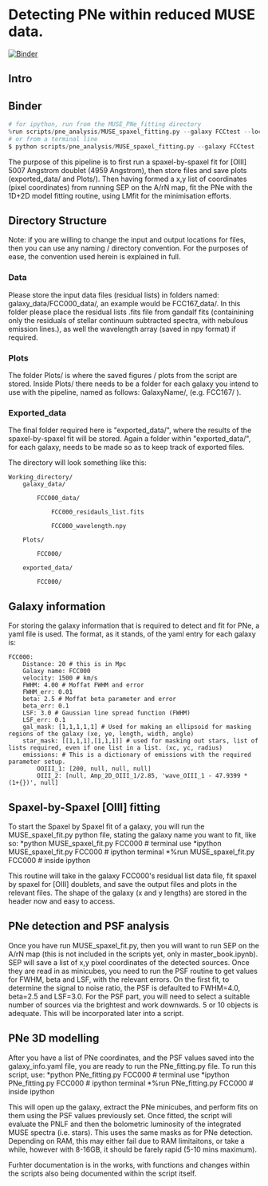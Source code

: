 # Detecting PNe within reduced MUSE data.
[![Binder](https://mybinder.org/badge_logo.svg)](https://mybinder.org/v2/gh/tspriggs/MUSE_PNe_fitting/master)

## Intro

## Binder

```python
# for ipython, run from the MUSE_PNe_fitting directory
%run scripts/pne_analysis/MUSE_spaxel_fitting.py --galaxy FCCtest --loc center --fit
# or from a terminal line
$ python scripts/pne_analysis/MUSE_spaxel_fitting.py --galaxy FCCtest --loc center --fit
```


The purpose of this pipeline is to first run a spaxel-by-spaxel fit for [OIII] 5007 Angstrom doublet (4959 Angstrom), then store files and save plots (exported_data/ and Plots/). Then having formed a x,y list of coordinates (pixel coordinates) from running SEP on the A/rN map, fit the PNe with the 1D+2D model fitting routine, using LMfit for the minimisation efforts.

## Directory Structure
Note: if you are willing to change the input and output locations for files, then you can use any naming / directory convention. For the purposes of ease, the convention used herein is explained in full.

### Data
Please store the input data files (residual lists) in folders named: galaxy_data/FCC000_data/, an example would be FCC167_data/. In this folder please place the residual lists .fits file from gandalf fits (containining only the residuals of stellar continuum subtracted spectra, with nebulous emission lines.), as well the wavelength array (saved in npy format) if required.

### Plots
The folder Plots/ is where the saved figures / plots from the script are stored. Inside Plots/ there needs to be a folder for each galaxy you intend to use with the pipeline, named as follows: GalaxyName/, (e.g. FCC167/ ).

### Exported_data
The final folder required here is "exported_data/", where the results of the spaxel-by-spaxel fit will be stored. Again a folder within "exported_data/", for each galaxy, needs to be made so as to keep track of exported files.

The directory will look something like this:

    Working_directory/
        galaxy_data/

            FCC000_data/
            
                FCC000_residauls_list.fits
                
                FCC000_wavelength.npy
            
        Plots/
        
            FCC000/
                            
        exported_data/
        
            FCC000/
        

## Galaxy information
For storing the galaxy information that is required to detect and fit for PNe, a yaml file is used. The format, as it stands, of the yaml entry for each galaxy is:

    FCC000:
        Distance: 20 # this is in Mpc
        Galaxy name: FCC000
        velocity: 1500 # km/s
        FWHM: 4.00 # Moffat FWHM and error
        FWHM_err: 0.01
        beta: 2.5 # Moffat beta parameter and error
        beta_err: 0.1
        LSF: 3.0 # Gaussian line spread function (FWHM)
        LSF_err: 0.1
        gal_mask: [1,1,1,1,1] # Used for making an ellipsoid for masking regions of the galaxy (xe, ye, length, width, angle)
        star_mask: [[1,1,1],[1,1,1]] # used for masking out stars, list of lists required, even if one list in a list. (xc, yc, radius)
        emissions: # This is a dictionary of emissions with the required parameter setup.
            OOIII_1: [200, null, null, null]
            OIII_2: [null, Amp_2D_OIII_1/2.85, 'wave_OIII_1 - 47.9399 * (1+{})', null]


## Spaxel-by-Spaxel [OIII] fitting
To start the Spaxel by Spaxel fit of a galaxy, you will run the MUSE_spaxel_fit.py python file, stating the galaxy name you want to fit, like so:
*python MUSE_spaxel_fit.py FCC000 # terminal use
*ipython MUSE_spaxel_fit.py FCC000 # ipython terminal
*%run MUSE_spaxel_fit.py FCC000 # inside ipython

This routine will take in the galaxy FCC000's residual list data file, fit spaxel by spaxel for [OIII] doublets, and save the output files and plots in the relevant files. The shape of the galaxy (x and y lengths) are stored in the header now and easy to access.




## PNe detection and PSF analysis
Once you have run MUSE_spaxel_fit.py, then you will want to run SEP on the A/rN map (this is not included in the scripts yet, only in master_book.ipynb). SEP will save a list of x,y pixel coordinates of the detected sources. Once they are read in as minicubes, you need to run the PSF routine to get values for FWHM, beta and LSF, with the relevant errors. On the first fit, to determine the signal to noise ratio, the PSF is defaulted to FWHM=4.0, beta=2.5 and LSF=3.0. For the PSF part, you will need to select a suitable number of sources via the brightest and work downwards. 5 or 10 objects is adequate. This will be incorporated later into a script.

## PNe 3D modelling
After you have a list of PNe coordinates, and the PSF values saved into the galaxy_info.yaml file, you are ready to run the PNe_fitting.py file. To run this script, use:
*python PNe_fitting.py FCC000 # terminal use
*ipython PNe_fitting.py FCC000 # ipython terminal
*%run PNe_fitting.py FCC000 # inside ipython

This will open up the galaxy, extract the PNe minicubes, and perform fits on them using the PSF values previously set. Once fitted, the script will evaluate the PNLF and then the bolometric luminosity of the integrated MUSE spectra (i.e. stars). This uses the same masks as for PNe detection.
Depending on RAM, this may either fail due to RAM limitaitons, or take a while, however with 8-16GB, it should be farely rapid (5-10 mins maximum).

Furhter documentation is in the works, with functions and changes within the scripts also being documented within the script itself.
